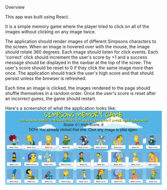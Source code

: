 Overview

This app was built using React.

It is a simple memory game where the player tried to click on all of the images without clicking on any image twice.  

The application should render images of different Simpsons characters to the screen. When an image is hovered over with the mouse, the image should rotate 360 degrees.  Each image should listen for click events.  Each 'correct' click should increment the user's score by +1 and a success message should be displayed in the navbar at the top of the scree. The user's score should be reset to 0 if they click the same image more than once. The application should track the user's high score and that should persist unless the browser is refreshed.   

Each time an image is clicked, the images rendered to the page should shuffle themselves in a random order. Once the user's score is reset after an incorrect guess, the game should restart.

Here's a screenshot of what the application looks like:  
![Image of Simpson Reacty Memory Clicky Game](https://raw.githubusercontent.com/djjoyjr/ReactMemoryGame/master/Screen%20Shot%20of%20Simpsons%20Clicky%20Game.png)
